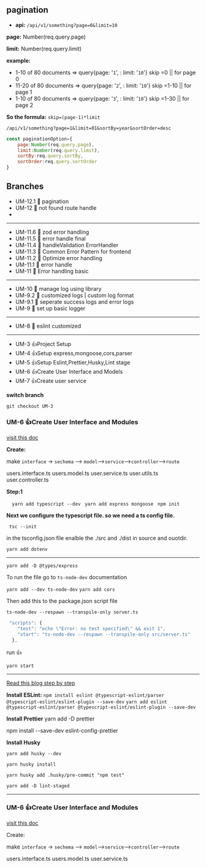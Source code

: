 ##    pagination


-    **api:** `/api/v1/something?page=0&limit=10`

**page:** Number(req.query.page)

**limit:** Number(req.query.limit)

**example:**
-    1-10 of 80 documents => query{page: '`1`', : limit: '`10`'} skip =0 || for page 0
-    11-20 of 80 documents => query{page: '`2`', : limit: '`10`'} skip =1-10 || for page 1
-    1-10 of 80 documents => query{page: '`3`', : limit: '`10`'} skip =1-30 || for page 2

**So the formula:** `skip=(page-1)*limit`

`/api/v1/something?page=1&limit=01&sortBy=year&sortOrder=desc`
```javascript
const paginationOption={
    page:Number(req.query.page),
    limit:Number(req.query.limit),
    sortBy:req.query.sortBy,
    sortOrder:req.query.sortOrder
}
```


##    Branches

-    UM-12.1 📆 pagination
-    UM-12 🔏 not found route handle
- 

---
-    UM-11.6 🔏 zod error handling
-    UM-11.5 🔏 error handle final
-    UM-11.4 🔏 handleValidation ErrorHandler
-    UM-11.3 🔏 Common Error Pattern for frontend
-    UM-11.2 🔏 Optimize error handling
-    UM-11.1 🔏 error handle 
-    UM-11 🔏 Error handling basic
---
-    UM-10 🔏 manage log using library
-    UM-9.2 🔏 customized logs | custom log format
-    UM-9.1 🔏 seperate success logs and error logs
-    UM-9 🔏 set up basic logger
---
-    UM-8 🦜 eslint customized

---
- UM-3 👍Project Setup
- UM-4 👍Setup express,mongoose,cors,parser
- UM-5 👍Setup Eslint,Prettier,Husky,Lint stage
- UM-6 👍Create User Interface and Models
- UM-7 👍Create user service



**switch branch**

`git checkout UM-3`

### UM-6 👍Create User Interface and Modules

[visit this doc](https://mongoosejs.com/docs/typescript.html)

**Create:**

make `interface` -> `sechema` --> `model`-->`service`-->`controller`-->`route`

  users.interface.ts
  users.model.ts
  user.service.ts
  user.utils.ts
  user.controller.ts




**Step:1**

 `  yarn add typescript --dev`
  ` yarn add express mongoose`
  ` npm init`

**Next we configure the typescript file. so we need a ts config file.**

` tsc --init`

in the tsconfig.json file enalble the ./src and ./dist in source and ouotdir.

`yarn add dotenv`

---

`yarn add -D @types/express`

To run the file go to `ts-node-dev` documentation

`yarn add --dev ts-node-dev`
`yarn add cors`

Then add this to the package.json script file

    ts-node-dev --respawn --transpile-only server.ts

```js
 "scripts": {
    "test": "echo \"Error: no test specified\" && exit 1",
    "start": "ts-node-dev --respawn --transpile-only src/server.ts"
  },
```

run 👍

    yarn start
    
---
[Read this blog step by step](https://blog.logrocket.com/linting-typescript-eslint-prettier/)

**Install ESLint:**
`npm install eslint @typescript-eslint/parser @typescript-eslint/eslint-plugin --save-dev`
`yarn add eslint @typescript-eslint/parser @typescript-eslint/eslint-plugin --save-dev`


**Install Prettier**
yarn add -D prettier

npm install --save-dev eslint-config-prettier

**Install Husky**

`yarn add husky --dev`

`yarn husky install`

`yarn husky add .husky/pre-commit "npm test"`

`yarn add -D lint-staged`

---
### UM-6 👍Create User Interface and Modules

[visit this doc](https://mongoosejs.com/docs/typescript.html)

Create:

make `interface` -> `sechema` --> `model`-->`service`-->`controller`-->`route`

  users.interface.ts
  users.model.ts
  user.service.ts
